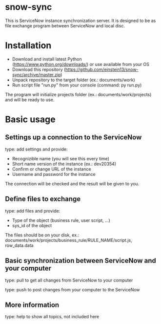 # snow-sync
This is ServiceNow instance synchronization server.
It is designed to be as file exchange program between ServiceNow and local disc.

# Installation

* Download and install latest Python (https://www.python.org/downloads/) or use available from your OS
* Download this repository (https://github.com/einstein13/snow-sync/archive/master.zip)
* Unpack repository to the target folder (ex.: documents/work)
* Run script file "run.py" from your console (command: py run.py)

The program will initialize projects folder (ex.: documents/work/projects) and will be ready to use.

# Basic usage

## Settings up a connection to the ServiceNow

type:
    add settings
and provide:
* Recognizible name (you will see this every time)
* Short name version of the instance (ex.: dev20354)
* Confirm or change URL of the instance
* Username and password for the instance

The connection will be checked and the result will be given to you.

## Define files to exchange

type:
    add files
and provide:
* Type of the object (business rule, user script, ...)
* sys_id of the object

The files should be on your disk, ex.:
documents/work/projects/business_rule/RULE_NAME/script.js, row_data.data

## Basic synchronization between ServiceNow and your computer

type:
    pull
to get all changes from ServiceNow to your computer

type:
    push
to post changes from your computer to the ServiceNow

## More information

type:
    help
to show all topics, not included here